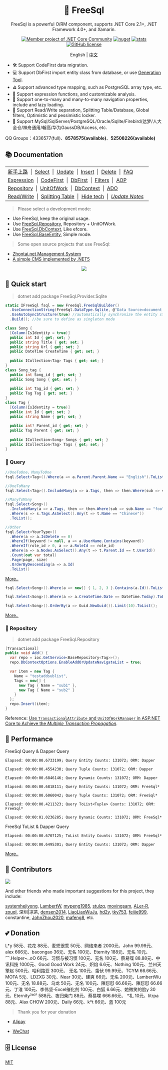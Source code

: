 <h1 align="center"> 🦄 FreeSql </h1><div align="center">

FreeSql is a powerful O/RM component, supports .NET Core 2.1+, .NET Framework 4.0+, and Xamarin.

[![Member project of .NET Core Community](https://img.shields.io/badge/member%20project%20of-NCC-9e20c9.svg)](https://github.com/dotnetcore) 
[![nuget](https://img.shields.io/nuget/v/FreeSql.svg?style=flat-square)](https://www.nuget.org/packages/FreeSql) 
[![stats](https://img.shields.io/nuget/dt/FreeSql.svg?style=flat-square)](https://www.nuget.org/stats/packages/FreeSql?groupby=Version) 
[![GitHub license](https://img.shields.io/badge/license-MIT-blue.svg)](https://raw.githubusercontent.com/2881099/FreeSql/master/LICENSE.txt)

<p>
    <span>English</span> |  
    <a href="README.zh-CN.md">中文</a>
</p>

</div>

- 🛠 Support CodeFirst data migration.
- 💻 Support DbFirst import entity class from database, or use [Generation Tool](https://github.com/2881099/FreeSql/wiki/DbFirst).
- ⛳ Support advanced type mapping, such as PostgreSQL array type, etc.
- 🌲 Support expression functions, and customizable analysis.
- 🏁 Support one-to-many and many-to-many navigation properties, include and lazy loading.
- 📃 Support Read/Write separation, Splitting Table/Database, Global filters, Optimistic and pessimistic locker.
- 🌳 Support MySql/SqlServer/PostgreSQL/Oracle/Sqlite/Firebird/达梦/人大金仓/神舟通用/翰高/华为GaussDB/Access, etc.

QQ Groups：4336577(full)、**8578575(available)**、**52508226(available)**

## 📚 Documentation

| |
| - |
| [新手上路](https://www.cnblogs.com/FreeSql/p/11531300.html)&nbsp;&nbsp;\|&nbsp;&nbsp;[Select](https://github.com/2881099/FreeSql/wiki/%e6%9f%a5%e8%af%a2)&nbsp;&nbsp;\|&nbsp;&nbsp;[Update](https://github.com/2881099/FreeSql/wiki/%e4%bf%ae%e6%94%b9)&nbsp;&nbsp;\|&nbsp;&nbsp;[Insert](https://github.com/2881099/FreeSql/wiki/%e6%b7%bb%e5%8a%a0)&nbsp;&nbsp;\|&nbsp;&nbsp;[Delete](https://github.com/2881099/FreeSql/wiki/%e5%88%a0%e9%99%a4)&nbsp;&nbsp;\|&nbsp;&nbsp;[FAQ](https://github.com/dotnetcore/FreeSql/wiki/%E5%B8%B8%E8%A7%81%E9%97%AE%E9%A2%98)&nbsp;&nbsp;|
| [Expression](https://github.com/2881099/FreeSql/wiki/%e8%a1%a8%e8%be%be%e5%bc%8f%e5%87%bd%e6%95%b0)&nbsp;&nbsp;\|&nbsp;&nbsp;[CodeFirst](https://github.com/2881099/FreeSql/wiki/CodeFirst)&nbsp;&nbsp;\|&nbsp;&nbsp;[DbFirst](https://github.com/2881099/FreeSql/wiki/DbFirst)&nbsp;&nbsp;\|&nbsp;&nbsp;[Filters](https://github.com/2881099/FreeSql/wiki/%e8%bf%87%e6%bb%a4%e5%99%a8)&nbsp;&nbsp;\|&nbsp;&nbsp;[AOP](https://github.com/2881099/FreeSql/wiki/AOP)&nbsp;&nbsp;|
| [Repository](https://github.com/2881099/FreeSql/wiki/Repository)&nbsp;&nbsp;\|&nbsp;&nbsp;[UnitOfWork](https://github.com/2881099/FreeSql/wiki/%e5%b7%a5%e4%bd%9c%e5%8d%95%e5%85%83)&nbsp;&nbsp;\|&nbsp;&nbsp;[DbContext](https://github.com/2881099/FreeSql/wiki/DbContext)&nbsp;&nbsp;\|&nbsp;&nbsp;[ADO](https://github.com/2881099/FreeSql/wiki/ADO)&nbsp;&nbsp;|
| [Read/Write](https://github.com/2881099/FreeSql/wiki/%e8%af%bb%e5%86%99%e5%88%86%e7%a6%bb)&nbsp;&nbsp;\|&nbsp;&nbsp;[Splitting Table](https://github.com/2881099/FreeSql/wiki/%e5%88%86%e8%a1%a8%e5%88%86%e5%ba%93)&nbsp;&nbsp;\|&nbsp;&nbsp;[Hide tech](https://github.com/2881099/FreeSql/wiki/%E9%AA%9A%E6%93%8D%E4%BD%9C)&nbsp;&nbsp;\|&nbsp;&nbsp;[*Update Notes*](https://github.com/2881099/FreeSql/wiki/%e6%9b%b4%e6%96%b0%e6%97%a5%e5%bf%97)&nbsp;&nbsp;|

> Please select a development mode:

- Use FreeSql, keep the original usage.
- Use [FreeSql.Repository](https://github.com/2881099/FreeSql/wiki/Repository), Repository + UnitOfWork.
- Use [FreeSql.DbContext](https://github.com/2881099/FreeSql/wiki/DbContext), Like efcore.
- Use [FreeSql.BaseEntity](https://github.com/2881099/FreeSql/tree/master/Examples/base_entity), Simple mode.

> Some open source projects that use FreeSql:

- [Zhontai.net Management System](https://github.com/zhontai/Admin.Core)
- [A simple CMS implemented by .NET5](https://github.com/luoyunchong/lin-cms-dotnetcore)

<p align="center">
  <img src="https://github.com/dotnetcore/FreeSql/raw/master/functions11.png"/>
</p>

## 🚀 Quick start

> dotnet add package FreeSql.Provider.Sqlite

```csharp
static IFreeSql fsql = new FreeSql.FreeSqlBuilder()
  .UseConnectionString(FreeSql.DataType.Sqlite, @"Data Source=document.db")
  .UseAutoSyncStructure(true) //automatically synchronize the entity structure to the database
  .Build(); //be sure to define as singleton mode

class Song {
  [Column(IsIdentity = true)]
  public int Id { get; set; }
  public string Title { get; set; }
  public string Url { get; set; }
  public DateTime CreateTime { get; set; }
  
  public ICollection<Tag> Tags { get; set; }
}
class Song_tag {
  public int Song_id { get; set; }
  public Song Song { get; set; }
  
  public int Tag_id { get; set; }
  public Tag Tag { get; set; }
}
class Tag {
  [Column(IsIdentity = true)]
  public int Id { get; set; }
  public string Name { get; set; }
  
  public int? Parent_id { get; set; }
  public Tag Parent { get; set; }
  
  public ICollection<Song> Songs { get; set; }
  public ICollection<Tag> Tags { get; set; }
}
```

### 🔎 Query
```csharp
//OneToOne、ManyToOne
fsql.Select<Tag>().Where(a => a.Parent.Parent.Name == "English").ToList();

//OneToMany
fsql.Select<Tag>().IncludeMany(a => a.Tags, then => then.Where(sub => sub.Name == "foo")).ToList();

//ManyToMany
fsql.Select<Song>()
  .IncludeMany(a => a.Tags, then => then.Where(sub => sub.Name == "foo"))
  .Where(s => s.Tags.AsSelect().Any(t => t.Name == "Chinese"))
  .ToList();

//Other
fsql.Select<YourType>()
  .Where(a => a.IsDelete == 0)
  .WhereIf(keyword != null, a => a.UserName.Contains(keyword))
  .WhereIf(role_id > 0, a => a.RoleId == role_id)
  .Where(a => a.Nodes.AsSelect().Any(t => t.Parent.Id == t.UserId))
  .Count(out var total)
  .Page(page, size)
  .OrderByDescending(a => a.Id)
  .ToList()
```
[More..](https://github.com/2881099/FreeSql/wiki/%e6%9f%a5%e8%af%a2)

```csharp
fsql.Select<Song>().Where(a => new[] { 1, 2, 3 }.Contains(a.Id)).ToList();

fsql.Select<Song>().Where(a => a.CreateTime.Date == DateTime.Today).ToList();

fsql.Select<Song>().OrderBy(a => Guid.NewGuid()).Limit(10).ToList();
```
[More..](https://github.com/2881099/FreeSql/wiki/%e8%a1%a8%e8%be%be%e5%bc%8f%e5%87%bd%e6%95%b0) 

### 🚁 Repository

> dotnet add package FreeSql.Repository

```csharp
[Transactional]
public void Add() {
  var repo = ioc.GetService<BaseRepository<Tag>>();
  repo.DbContextOptions.EnableAddOrUpdateNavigateList = true;

  var item = new Tag {
    Name = "testaddsublist",
    Tags = new[] {
      new Tag { Name = "sub1" },
      new Tag { Name = "sub2" }
    }
  };
  repo.Insert(item);
}
```

Reference: [Use `TransactionalAttribute` and `UnitOfWorkManager` in ASP.NET Core to Achieve the *Multiple Transaction Propagation*](https://github.com/dotnetcore/FreeSql/issues/289).

## 💪 Performance

FreeSql Query & Dapper Query

```shell
Elapsed: 00:00:00.6733199; Query Entity Counts: 131072; ORM: Dapper

Elapsed: 00:00:00.4554230; Query Tuple Counts: 131072; ORM: Dapper

Elapsed: 00:00:00.6846146; Query Dynamic Counts: 131072; ORM: Dapper

Elapsed: 00:00:00.6818111; Query Entity Counts: 131072; ORM: FreeSql*

Elapsed: 00:00:00.6060042; Query Tuple Counts: 131072; ORM: FreeSql*

Elapsed: 00:00:00.4211323; Query ToList<Tuple> Counts: 131072; ORM: FreeSql*

Elapsed: 00:00:01.0236285; Query Dynamic Counts: 131072; ORM: FreeSql*
```

FreeSql ToList & Dapper Query

```shell
Elapsed: 00:00:00.6707125; ToList Entity Counts: 131072; ORM: FreeSql*

Elapsed: 00:00:00.6495301; Query Entity Counts: 131072; ORM: Dapper
```

[More..](https://github.com/2881099/FreeSql/wiki/%e6%80%a7%e8%83%bd)

## 👯 Contributors

<a href="https://contributors-img.web.app/image?repo=dotnetcore/FreeSql">
  <img src="https://contributors-img.web.app/image?repo=dotnetcore/FreeSql" />
</a>

And other friends who made important suggestions for this project, they include:

[systemhejiyong](https://github.com/systemhejiyong), 
[LambertW](https://github.com/LambertW), 
[mypeng1985](https://github.com/mypeng1985), 
[stulzq](https://github.com/stulzq), 
[movingsam](https://github.com/movingsam), 
[ALer-R](https://github.com/ALer-R), 
[zouql](https://github.com/zouql), 
深圳|凉茶, 
[densen2014](https://github.com/densen2014), 
[LiaoLiaoWuJu](https://github.com/LiaoLiaoWuJu), 
[hd2y](https://github.com/hd2y), 
[tky753](https://github.com/tky753), 
[feijie999](https://github.com/feijie999), 
constantine, 
[JohnZhou2020](https://github.com/JohnZhou2020), 
[mafeng8](https://github.com/mafeng8), etc.

## 💕 Donation

L*y 58元、花花 88元、麦兜很乖 50元、网络来者 2000元、John 99.99元、alex 666元、bacongao 36元、无名 100元、Eternity 188元、无名 10元、⌒.Helper~..oO 66元、习惯与被习惯 100元、无名 100元、蔡易喋 88.88元、中讯科技 1000元、Good Good Work 24元、炽焰 6.6元、Nothing 100元、兰州天擎赵 500元、哈利路亚 300元、
无名 100元、蛰伏 99.99元、TCYM 66.66元、MOTA 5元、LDZXG 30元、Near 30元、建爽 66元、无名 200元、LambertWu 100元、无名 18.88元、乌龙 50元、无名 100元、陳怼怼 66.66元、陳怼怼 66.66元、丁淮 100元、李伟坚-Excel催化剂 100元、白狐 6.66元、她微笑的脸y 30元、Eternity²º²¹ 588元、夜归柴门 88元、蔡易喋 666.66元、
*礼 10元、litrpa 88元、Alax CHOW 200元、Daily 66元、k\*t 66元、蓝 100元

> Thank you for your donation

- [Alipay](https://www.cnblogs.com/FreeSql/gallery/image/338860.html)

- [WeChat](https://www.cnblogs.com/FreeSql/gallery/image/338859.html)

## 🗄 License

[MIT](LICENSE)
